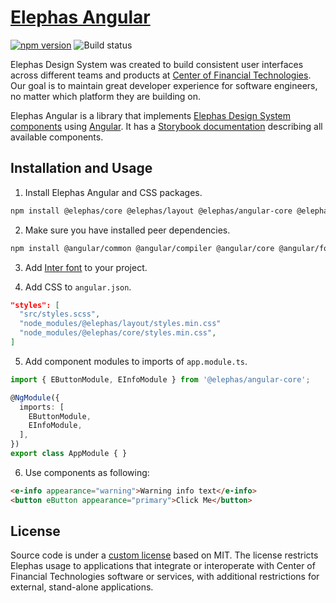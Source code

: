 # [Elephas Angular](https://cft-group.github.io/elephas-angular/)

[![npm version](https://img.shields.io/npm/v/@elephas/angular-core/latest)](https://www.npmjs.com/package/@elephas/react-core) ![Build status](https://img.shields.io/github/workflow/status/cft-group/elephas-angular/Tests)

Elephas Design System was created to build consistent user interfaces across different teams and products at [Center of Financial Technologies](https://cft.group/en/). Our goal is to maintain great developer experience for software engineers, no matter which platform they are building on.

Elephas Angular is a library that implements [Elephas Design System components](https://github.com/cft-group/elephas) using [Angular](https://github.com/angular/angular). It has a [Storybook documentation](https://cft-group.github.io/elephas-angular/) describing all available components.

## Installation and Usage

1. Install Elephas Angular and CSS packages.

```bash
npm install @elephas/core @elephas/layout @elephas/angular-core @elephas/angular-layout
```

2. Make sure you have installed peer dependencies.

```bash
npm install @angular/common @angular/compiler @angular/core @angular/forms @angular/router @types/mime mime
```

3. Add [Inter font](https://github.com/rsms/inter) to your project.

4. Add CSS to `angular.json`.

```json
"styles": [
  "src/styles.scss",
  "node_modules/@elephas/layout/styles.min.css"
  "node_modules/@elephas/core/styles.min.css",
]
```

5. Add component modules to imports of `app.module.ts`.

```ts
import { EButtonModule, EInfoModule } from '@elephas/angular-core';

@NgModule({
  imports: [
    EButtonModule,
    EInfoModule,
  ],
})
export class AppModule { }
```

6. Use components as following:

```html
<e-info appearance="warning">Warning info text</e-info>
<button eButton appearance="primary">Click Me</button>
```

## License

Source code is under a [custom license](https://github.com/cft-group/elephas-angular/blob/master/LICENSE.md) based on MIT. The license restricts Elephas usage to applications that integrate or interoperate with Center of Financial Technologies software or services, with additional restrictions for external, stand-alone applications.
